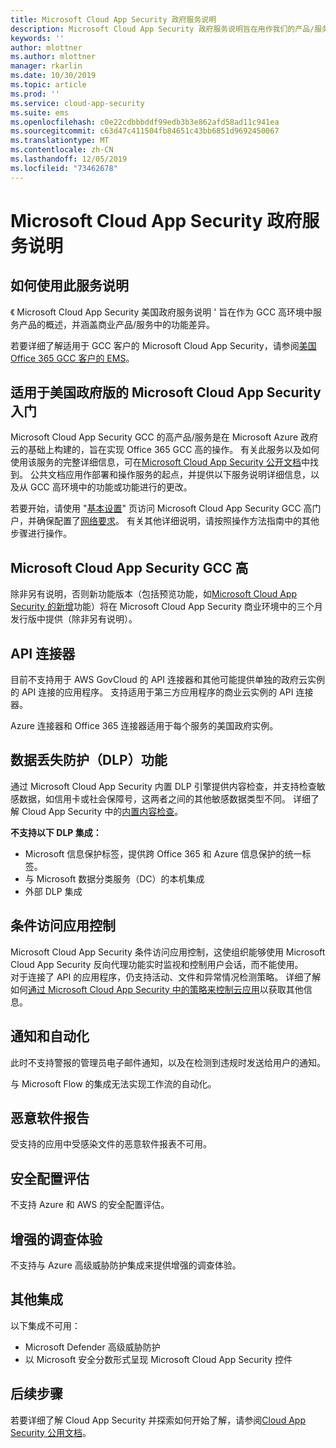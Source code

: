```yaml
---
title: Microsoft Cloud App Security 政府服务说明
description: Microsoft Cloud App Security 政府服务说明旨在用作我们的产品/服务的概述
keywords: ''
author: mlottner
ms.author: mlottner
manager: rkarlin
ms.date: 10/30/2019
ms.topic: article
ms.prod: ''
ms.service: cloud-app-security
ms.suite: ems
ms.openlocfilehash: c0e22cdbbbddf99edb3b3e862afd58ad11c941ea
ms.sourcegitcommit: c63d47c411504fb84651c43bb6851d9692450067
ms.translationtype: MT
ms.contentlocale: zh-CN
ms.lasthandoff: 12/05/2019
ms.locfileid: "73462678"
---
```

# <a name="microsoft-cloud-app-security-government-service-description"></a>Microsoft Cloud App Security 政府服务说明

## <a name="how-to-use-this-service-description"></a>如何使用此服务说明 
《 Microsoft Cloud App Security 美国政府服务说明 ' 旨在作为 GCC 高环境中服务产品的概述，并涵盖商业产品/服务中的功能差异。 

若要详细了解适用于 GCC 客户的 Microsoft Cloud App Security，请参阅[美国 Office 365 GCC 客户的 EMS](https://docs.microsoft.com/enterprise-mobility-security/solutions/ems-govt-service-description#ems-for-us-office-365-gcc-customers)。   

## <a name="getting-started-with-microsoft-cloud-app-security-for-us-government-gcc-high"></a>适用于美国政府版的 Microsoft Cloud App Security 入门 
Microsoft Cloud App Security GCC 的高产品/服务是在 Microsoft Azure 政府云的基础上构建的，旨在实现 Office 365 GCC 高的操作。 有关此服务以及如何使用该服务的完整详细信息，可在[Microsoft Cloud App Security 公开文档](https://docs.microsoft.com/cloud-app-security/)中找到。 公共文档应用作部署和操作服务的起点，并提供以下服务说明详细信息，以及从 GCC 高环境中的功能或功能进行的更改。

若要开始，请使用 "[基本设置](https:/docs.microsoft.com/cloud-app-security/general-setup)" 页访问 Microsoft Cloud App Security GCC 高门户，并确保配置了[网络要求](https://docs.microsoft.com/cloud-app-security/network-requirements)。 有关其他详细说明，请按照操作方法指南中的其他步骤进行操作。 

## <a name="feature-variations-in-microsoft-cloud-app-security-gcc-high"></a>Microsoft Cloud App Security GCC 高 
除非另有说明，否则新功能版本（包括预览功能，如[Microsoft Cloud App Security 的新增](https://docs.microsoft.com/cloud-app-security/release-notes)功能）将在 Microsoft Cloud App Security 商业环境中的三个月发行版中提供（除非另有说明）。 

## <a name="api-connector"></a>API 连接器 

目前不支持用于 AWS GovCloud 的 API 连接器和其他可能提供单独的政府云实例的 API 连接的应用程序。 支持适用于第三方应用程序的商业云实例的 API 连接器。 
 
Azure 连接器和 Office 365 连接器适用于每个服务的美国政府实例。 

## <a name="data-loss-prevention-dlp-features"></a>数据丢失防护（DLP）功能  
通过 Microsoft Cloud App Security 内置 DLP 引擎提供内容检查，并支持检查敏感数据，如信用卡或社会保障号，这两者之间的其他敏感数据类型不同。 详细了解 Cloud App Security 中的[内置内容检查](https://docs.microsoft.com/cloud-app-security/content-inspection-built-in)。  

**不支持以下 DLP 集成：** 
- Microsoft 信息保护标签，提供跨 Office 365 和 Azure 信息保护的统一标签。  
- 与 Microsoft 数据分类服务（DC）的本机集成
- 外部 DLP 集成  

## <a name="conditional-access-app-control"></a>条件访问应用控制  
Microsoft Cloud App Security 条件访问应用控制，这使组织能够使用 Microsoft Cloud App Security 反向代理功能实时监视和控制用户会话，而不能使用。   
对于连接了 API 的应用程序，仍支持活动、文件和异常情况检测策略。 详细了解如何[通过 Microsoft Cloud App Security 中的策略来控制云应用](https://docs.microsoft.com/cloud-app-security/control-cloud-apps-with-policies)以获取其他信息。   

## <a name="notifications-and-automation"></a>通知和自动化  
此时不支持警报的管理员电子邮件通知，以及在检测到违规时发送给用户的通知。   

与 Microsoft Flow 的集成无法实现工作流的自动化。

## <a name="malware-reports"></a>恶意软件报告 
受支持的应用中受感染文件的恶意软件报表不可用。  

## <a name="security-configuration-assessments"></a>安全配置评估 
不支持 Azure 和 AWS 的安全配置评估。  

## <a name="enhanced-investigation-experience"></a>增强的调查体验 
不支持与 Azure 高级威胁防护集成来提供增强的调查体验。  

## <a name="other-integrations"></a>其他集成 

以下集成不可用：  
- Microsoft Defender 高级威胁防护 
- 以 Microsoft 安全分数形式呈现 Microsoft Cloud App Security 控件 

## <a name="next-steps"></a>后续步骤
若要详细了解 Cloud App Security 并探索如何开始了解，请参阅[Cloud App Security 公用文档](https://docs.microsoft.com/cloud-app-security/)。